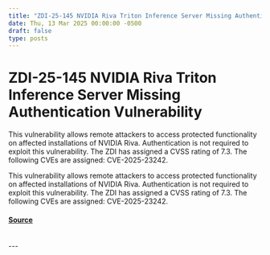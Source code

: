 ```yaml
---
title: "ZDI-25-145 NVIDIA Riva Triton Inference Server Missing Authentication Vulnerability"
date: Thu, 13 Mar 2025 00:00:00 -0500
draft: false
type: posts
---
```

# ZDI-25-145 NVIDIA Riva Triton Inference Server Missing Authentication Vulnerability





This vulnerability allows remote attackers to access protected functionality on affected installations of NVIDIA Riva. Authentication is not required to exploit this vulnerability. The ZDI has assigned a CVSS rating of 7.3. The following CVEs are assigned: CVE-2025-23242.

This vulnerability allows remote attackers to access protected functionality on affected installations of NVIDIA Riva. Authentication is not required to exploit this vulnerability. The ZDI has assigned a CVSS rating of 7.3. The following CVEs are assigned: CVE-2025-23242.

#### [Source](http://www.zerodayinitiative.com/advisories/ZDI-25-145/)

<br/>
---
